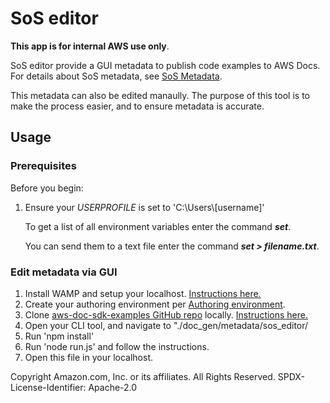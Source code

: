 # SoS editor    
**This app is for internal AWS use only**.

SoS editor provide a GUI metadata to publish code examples to AWS Docs.
For details about SoS metadata, see [SoS Metadata](https://w.amazon.com/bin/view/AWSDocs/CodeExamples/Team/SOS/).

This metadata can also be edited manaully. The purpose of this tool is to make the process easier, and to ensure metadata is accurate.

## Usage
<div>
<h3>Prerequisites</h3>
  <p id ="intro"><label class="thissize">Before you begin:</label><br>
  <ol>
   <li><p>Ensure your <i>USERPROFILE</i> is set to 'C:\Users\[username]' </p>
   <p>To get a list of all environment variables enter the command <i><b>set</b></i>.</p>
  <p>You can send them to a text file enter the command <i><b>set > filename.txt</b></i>.</p></li>
</ol>
<h3>Edit metadata via GUI</h3>
  <ol>
  <li>Install WAMP and setup your localhost. <a href="https://blog.containerize.com/how-to-install-and-configure-wamp-server-on-windows/">Instructions here.</a></li>
  <li>Create your authoring environment per <a href="https://w.amazon.com/bin/view/AWSDocs/CodeExamples/Team/SOS/#HAuthoringenvironment">Authoring environment</a>.</li>
  <li>Clone <a href="https://github.com/brmur/aws-doc-sdk-examples">aws-doc-sdk-examples GitHub repo</a> locally. <a href="https://docs.github.com/en/repositories/creating-and-managing-repositories/cloning-a-repository">Instructions here.</a></li>
  <li>Open your CLI tool, and navigate to "./doc_gen/metadata/sos_editor/</li>
  <li>Run 'npm install'</li>
  <li>Run 'node run.js' and follow the instructions.</li>
  <li>Open this file in your localhost.</li>
  </ol>
</div>




Copyright Amazon.com, Inc. or its affiliates. 
All Rights Reserved. SPDX-License-Identifier: Apache-2.0


    